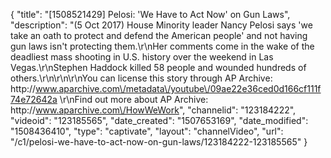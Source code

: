 {
    "title": "[1508521429] Pelosi: 'We Have to Act Now' on Gun Laws",
    "description": "(5 Oct 2017) House Minority leader Nancy Pelosi says 'we take an oath to protect and defend the American people' and not having gun laws isn't protecting them.\r\nHer comments come in the wake of the deadliest mass shooting in U.S. history over the weekend in Las Vegas.\r\nStephen Haddock killed 58 people and wounded hundreds of others.\r\n\r\n\r\nYou can license this story through AP Archive: http:\/\/www.aparchive.com\/metadata\/youtube\/09ae22e36ced0d166cf111f74e72642a \r\nFind out more about AP Archive: http:\/\/www.aparchive.com\/HowWeWork",
    "channelid": "123184222",
    "videoid": "123185565",
    "date_created": "1507653169",
    "date_modified": "1508436410",
    "type": "captivate",
    "layout": "channelVideo",
    "url": "\/c1\/pelosi-we-have-to-act-now-on-gun-laws\/123184222-123185565"
}